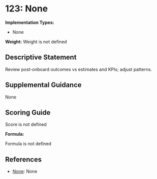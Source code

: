 # 123: None

**Implementation Types:**

- None

**Weight:** Weight is not defined

## Descriptive Statement

Review post-onboard outcomes vs estimates and KPIs; adjust patterns.

## Supplemental Guidance

None

## Scoring Guide

Score is not defined

**Formula:**

Formula is not defined

## References

- [None](None): None
